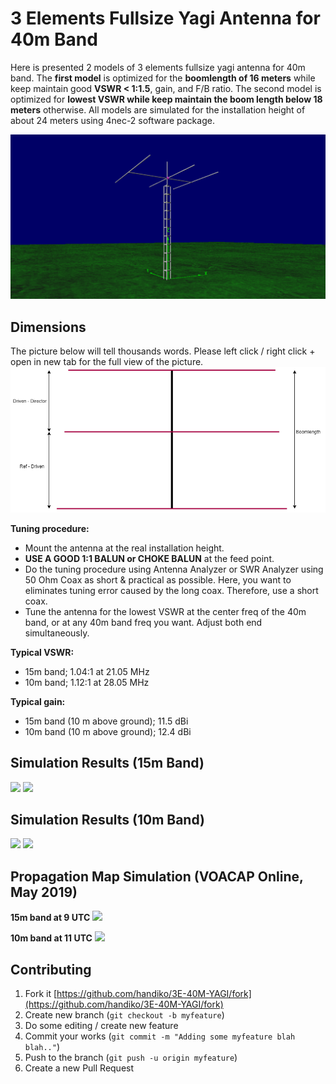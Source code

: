 # 3 Elements Fullsize Yagi Antenna for 40m Band
Here is presented 2 models of 3 elements fullsize yagi antenna for 40m band.
The **first model** is optimized for the **boomlength of 16 meters** while keep maintain good **VSWR < 1:1.5**, gain, and F/B ratio. The second model is optimized for **lowest VSWR while keep maintain the boom length below 18 meters** otherwise. All models are simulated for the installation height of about 24 meters using 4nec-2 software package.

![](./panoramic.png)

## Dimensions
The picture below will tell thousands words. Please left click / right click + open in new tab for the full view of the picture.
![](./yagi-diagram.png)

**Tuning procedure:**
* Mount the antenna at the real installation height.
* **USE A GOOD 1:1 BALUN or CHOKE BALUN** at the feed point.
* Do the tuning procedure using Antenna Analyzer or SWR Analyzer using 50 Ohm Coax as short & practical as possible. Here, you want to eliminates tuning error caused by the long coax. Therefore, use a short coax.
* Tune the antenna for the lowest VSWR at the center freq of the 40m band, or at any 40m band freq you want. Adjust both end simultaneously.

**Typical VSWR:**
* 15m band; 1.04:1 at 21.05 MHz
* 10m band; 1.12:1 at 28.05 MHz

**Typical gain:**
* 15m band (10 m above ground); 11.5 dBi
* 10m band (10 m above ground); 12.4 dBi

## Simulation Results (15m Band)
![](./VSWR15.png)
![](./patt15.png)

## Simulation Results (10m Band)
![](./VSWR10.png)
![](./patt10.png)

## Propagation Map Simulation (VOACAP Online, May 2019)
**15m band at 9 UTC**
![](./prop15peak.png)

**10m band at 11 UTC**
![](./prop10peak.png)

## Contributing
1. Fork it [https://github.com/handiko/3E-40M-YAGI/fork](https://github.com/handiko/3E-40M-YAGI/fork)
2. Create new branch (`git checkout -b myfeature`)
3. Do some editing / create new feature
4. Commit your works (`git commit -m "Adding some myfeature blah blah.."`)
5. Push to the branch (`git push -u origin myfeature`)
6. Create a new Pull Request
